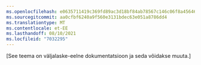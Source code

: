 ```yaml
---
ms.openlocfilehash: e0635711419c369fd89ac3d18bf84ab78567c146c06f8a456462608c170bca39
ms.sourcegitcommit: aa0cfbf6240a9f560e3131bdec63e051a8786dd4
ms.translationtype: MT
ms.contentlocale: et-EE
ms.lasthandoff: 08/10/2021
ms.locfileid: "7032295"
---
```


[See teema on väljalaske-eelne dokumentatsioon ja seda võidakse muuta.]
